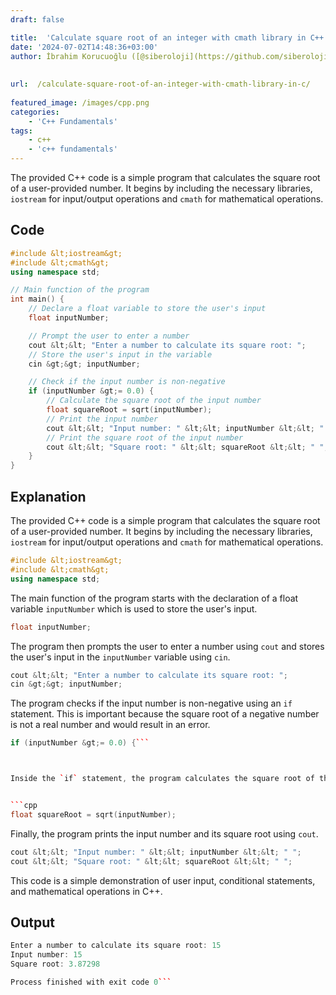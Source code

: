 ```yaml
---
draft: false

title:  'Calculate square root of an integer with cmath library in C++'
date: '2024-07-02T14:48:36+03:00'
author: İbrahim Korucuoğlu ([@siberoloji](https://github.com/siberoloji))
 
 
url:  /calculate-square-root-of-an-integer-with-cmath-library-in-c/
 
featured_image: /images/cpp.png
categories:
    - 'C++ Fundamentals'
tags:
    - c++
    - 'c++ fundamentals'
---
```



The provided C++ code is a simple program that calculates the square root of a user-provided number. It begins by including the necessary libraries, `iostream` for input/output operations and `cmath` for mathematical operations.



## Code


```cpp
#include &lt;iostream&gt;
#include &lt;cmath&gt;
using namespace std;

// Main function of the program
int main() {
    // Declare a float variable to store the user's input
    float inputNumber;

    // Prompt the user to enter a number
    cout &lt;&lt; "Enter a number to calculate its square root: ";
    // Store the user's input in the variable
    cin &gt;&gt; inputNumber;

    // Check if the input number is non-negative
    if (inputNumber &gt;= 0.0) {
        // Calculate the square root of the input number
        float squareRoot = sqrt(inputNumber);
        // Print the input number
        cout &lt;&lt; "Input number: " &lt;&lt; inputNumber &lt;&lt; " ";
        // Print the square root of the input number
        cout &lt;&lt; "Square root: " &lt;&lt; squareRoot &lt;&lt; " ";
    }
}
```



## Explanation



The provided C++ code is a simple program that calculates the square root of a user-provided number. It begins by including the necessary libraries, `iostream` for input/output operations and `cmath` for mathematical operations.


```cpp
#include &lt;iostream&gt;
#include &lt;cmath&gt;
using namespace std;
```



The main function of the program starts with the declaration of a float variable `inputNumber` which is used to store the user's input.


```cpp
float inputNumber;
```



The program then prompts the user to enter a number using `cout` and stores the user's input in the `inputNumber` variable using `cin`.


```cpp
cout &lt;&lt; "Enter a number to calculate its square root: ";
cin &gt;&gt; inputNumber;
```



The program checks if the input number is non-negative using an `if` statement. This is important because the square root of a negative number is not a real number and would result in an error.


```cpp
if (inputNumber &gt;= 0.0) {```



Inside the `if` statement, the program calculates the square root of the input number using the `sqrt` function from the `cmath` library and stores the result in the `squareRoot` variable.


```cpp
float squareRoot = sqrt(inputNumber);
```



Finally, the program prints the input number and its square root using `cout`.


```cpp
cout &lt;&lt; "Input number: " &lt;&lt; inputNumber &lt;&lt; " ";
cout &lt;&lt; "Square root: " &lt;&lt; squareRoot &lt;&lt; " ";
```



This code is a simple demonstration of user input, conditional statements, and mathematical operations in C++.



## Output


```cpp
Enter a number to calculate its square root: 15
Input number: 15
Square root: 3.87298

Process finished with exit code 0```
